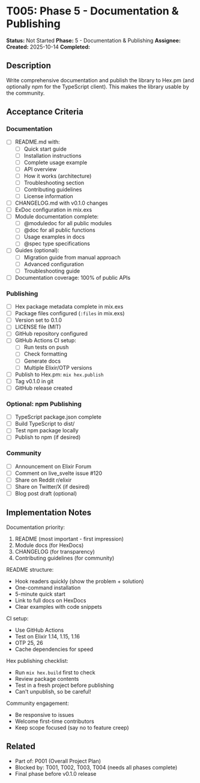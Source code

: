 # T005: Phase 5 - Documentation & Publishing

**Status:** Not Started
**Phase:** 5 - Documentation & Publishing
**Assignee:**
**Created:** 2025-10-14
**Completed:**

## Description

Write comprehensive documentation and publish the library to Hex.pm (and optionally npm for the TypeScript client). This makes the library usable by the community.

## Acceptance Criteria

### Documentation
- [ ] README.md with:
  - [ ] Quick start guide
  - [ ] Installation instructions
  - [ ] Complete usage example
  - [ ] API overview
  - [ ] How it works (architecture)
  - [ ] Troubleshooting section
  - [ ] Contributing guidelines
  - [ ] License information
- [ ] CHANGELOG.md with v0.1.0 changes
- [ ] ExDoc configuration in mix.exs
- [ ] Module documentation complete:
  - [ ] @moduledoc for all public modules
  - [ ] @doc for all public functions
  - [ ] Usage examples in docs
  - [ ] @spec type specifications
- [ ] Guides (optional):
  - [ ] Migration guide from manual approach
  - [ ] Advanced configuration
  - [ ] Troubleshooting guide
- [ ] Documentation coverage: 100% of public APIs

### Publishing
- [ ] Hex package metadata complete in mix.exs
- [ ] Package files configured (`:files` in mix.exs)
- [ ] Version set to 0.1.0
- [ ] LICENSE file (MIT)
- [ ] GitHub repository configured
- [ ] GitHub Actions CI setup:
  - [ ] Run tests on push
  - [ ] Check formatting
  - [ ] Generate docs
  - [ ] Multiple Elixir/OTP versions
- [ ] Publish to Hex.pm: `mix hex.publish`
- [ ] Tag v0.1.0 in git
- [ ] GitHub release created

### Optional: npm Publishing
- [ ] TypeScript package.json complete
- [ ] Build TypeScript to dist/
- [ ] Test npm package locally
- [ ] Publish to npm (if desired)

### Community
- [ ] Announcement on Elixir Forum
- [ ] Comment on live_svelte issue #120
- [ ] Share on Reddit r/elixir
- [ ] Share on Twitter/X (if desired)
- [ ] Blog post draft (optional)

## Implementation Notes

Documentation priority:
1. README (most important - first impression)
2. Module docs (for HexDocs)
3. CHANGELOG (for transparency)
4. Contributing guidelines (for community)

README structure:
- Hook readers quickly (show the problem + solution)
- One-command installation
- 5-minute quick start
- Link to full docs on HexDocs
- Clear examples with code snippets

CI setup:
- Use GitHub Actions
- Test on Elixir 1.14, 1.15, 1.16
- OTP 25, 26
- Cache dependencies for speed

Hex publishing checklist:
- Run `mix hex.build` first to check
- Review package contents
- Test in a fresh project before publishing
- Can't unpublish, so be careful!

Community engagement:
- Be responsive to issues
- Welcome first-time contributors
- Keep scope focused (say no to feature creep)

## Related

- Part of: P001 (Overall Project Plan)
- Blocked by: T001, T002, T003, T004 (needs all phases complete)
- Final phase before v0.1.0 release
